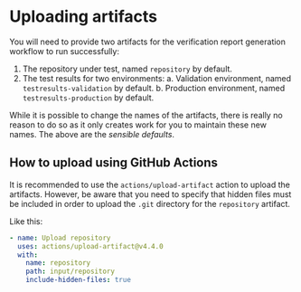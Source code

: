 # Uploading artifacts

You will need to provide two artifacts for the verification report generation workflow to run successfully:

1. The repository under test, named `repository` by default.
2. The test results for two environments:
   a. Validation environment, named `testresults-validation` by default.
   b. Production environment, named `testresults-production` by default.

While it is possible to change the names of the artifacts, there is really no reason to do so as it only creates work for you to maintain these new names. The above are the _sensible defaults_.

## How to upload using GitHub Actions

It is recommended to use the `actions/upload-artifact` action to upload the artifacts. However, be aware that you need to specify that hidden files must be included in order to upload the `.git` directory for the `repository` artifact.

Like this:

```yaml
- name: Upload repository
  uses: actions/upload-artifact@v4.4.0
  with:
    name: repository
    path: input/repository
    include-hidden-files: true
```

